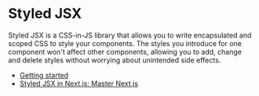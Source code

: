 # Styled JSX

Styled JSX is a CSS-in-JS library that allows you to write encapsulated and scoped CSS to style your components. The styles you introduce for one component won't affect other components, allowing you to add, change and delete styles without worrying about unintended side effects.

- [Getting started](https://github.com/vercel/styled-jsx)
- [Styled JSX in Next.js: Master Next.js](https://www.youtube.com/watch?v=SM5uVbfgfdo)
